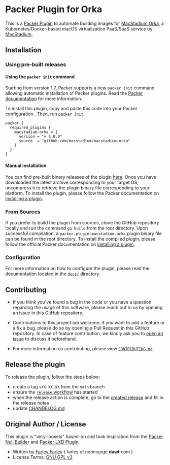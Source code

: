 # Packer Plugin for Orka

This is a [Packer Plugin](https://www.packer.io/docs/plugins) to automate building images for [MacStadium Orka](https://www.macstadium.com/orka), a Kubernetes/Docker-based macOS virtualization PaaS/SaaS service by [MacStadium](https://www.macstadium.com/).

## Installation

### Using pre-built releases

#### Using the `packer init` command

Starting from version 1.7, Packer supports a new `packer init` command allowing
automatic installation of Packer plugins. Read the
[Packer documentation](https://www.packer.io/docs/commands/init) for more information.

To install this plugin, copy and paste this code into your Packer configuration .
Then, run [`packer init`](https://www.packer.io/docs/commands/init).

```hcl
packer {
  required_plugins {
    macstadium-orka = {
      version = "= 3.0.0"
      source  = "github.com/macstadium/macstadium-orka"
    }
  }
}
```

#### Manual installation

You can find pre-built binary releases of the plugin [here](https://github.com/macstadium/packer-plugin-macstadium-orka/releases).
Once you have downloaded the latest archive corresponding to your target OS,
uncompress it to retrieve the plugin binary file corresponding to your platform.
To install the plugin, please follow the Packer documentation on
[installing a plugin](https://www.packer.io/docs/extending/plugins/#installing-plugins).


### From Sources

If you prefer to build the plugin from sources, clone the GitHub repository
locally and run the command `go build` from the root
directory. Upon successful compilation, a `packer-plugin-macstadium-orka` plugin
binary file can be found in the root directory.
To install the compiled plugin, please follow the official Packer documentation
on [installing a plugin](https://www.packer.io/docs/extending/plugins/#installing-plugins).

### Configuration

For more information on how to configure the plugin, please read the
documentation located in the [`docs/`](docs) directory.

## Contributing

* If you think you've found a bug in the code or you have a question regarding
  the usage of this software, please reach out to us by opening an issue in
  this GitHub repository.
* Contributions to this project are welcome: if you want to add a feature or a
  fix a bug, please do so by opening a Pull Request in this GitHub repository.
  In case of feature contribution, we kindly ask you to [open an issue](https://github.com/macstadium/packer-plugin-macstadium-orka/issues) to
  discuss it beforehand.

* For more information on contributing, please view [`CONTRIBUTING.md`](CONTRIBUTING.md) 
## Release the plugin

To release the plugin, follow the steps below:

- create a tag `vXX.XX.XX` from the `main` branch
- ensure the [`release` workflow](https://github.com/macstadium/packer-plugin-macstadium-orka/actions/workflows/release.yml) has started
- when the release action is complete, go to the [created release](https://github.com/macstadium/packer-plugin-macstadium-orka/releases) and fill in the release notes
- update [CHANGELOG.md](CHANGELOG.md)

## Original Author / License

This plugin is "very-loosely" based-on and took inspiration from the [Packer Null Builder] and [Packer LXD Plugin].  

* Written by [Farley Farley] ( farley _at_ neonsurge **dawt** com )
* License Terms: [GNU GPL v3]

[//]: <> (Ignore, below here are links for ease-of-use above)
[Farley Farley]: https://github.com/andrewfarley
[GNU GPL v3]: https://choosealicense.com/licenses/gpl-3.0/
[Packer Null Builder]: https://github.com/hashicorp/packer/tree/master/builder/null
[Packer LXD Plugin]: https://github.com/hashicorp/packer-plugin-lxd
